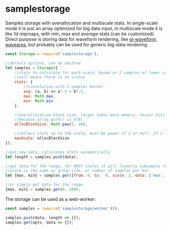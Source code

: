# samplestorage

Samples storage with overallocation and multiscale stats. In single-scale mode it is just an array optimized for big data input, in multiscale mode it is like 1d mipmaps, with _min_, _max_ and _average_ stats (can be customized). Direct purpose is storing data for waveform rendering, like [gl-waveform](https://github.com/audio-lab/gl-waveform), [wavearea](https://github.com/audio-lab/wavearea), but probably can be used for generic big-data rendering.

```js
const Storage = require('samplestorage');

//default options, can be omitted
let samples = Storage({
	//stats to calculate for each scale, based on 2 samples of lower scale
	//null means there is no scales
	stats: {
		//convolution with 2-samples kernel
		avg: (a, b) => a*.5 + b*.5,
		max: Math.max,
		min: Math.min
	},

	//overallocation block size, larger takes more memory, lesser hits performance
	//because array.push() is O(N)
	allocBlockSize: Math.pow(2, 16),

	//collect stats up to the scale, must be power of 2 or null. If 1 — it works as a simple array with overallocation
	maxScale: allocBlockSize
});

//put new data, calculates stats automatically
let length = samples.push(data);

//get data for the range, for NPOT scales it will linearly subsample result.
//scale is the same as group size, or number of samples per bar
let {max, min} = samples.get({from: 0, to: -0, scale: 2, data: ['max', 'min']});

//or simply get data for the range
{max, min} = samples.get(0, 100);
```

The storage can be used as a web-worker:

```js
const samples = require('samplestorage/worker')();

samples.push(data, length => {});
samples.get(opts, data => {});
```

